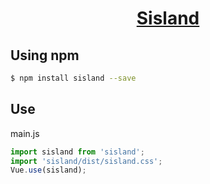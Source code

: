 <h1 align="center">
  <a href="https://xuyuan875.gitee.io/sisland-docs" target="_blank">Sisland</a>
</h1>

## Using npm
```bash
$ npm install sisland --save
```
## Use
main.js
```js
import sisland from 'sisland';
import 'sisland/dist/sisland.css';
Vue.use(sisland);
```